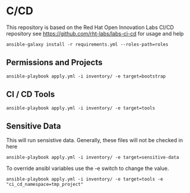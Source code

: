 # C/CD

This repository is based on the Red Hat Open Innovation Labs CI/CD repository see https://github.com/rht-labs/labs-ci-cd for usage and help

```
ansible-galaxy install -r requirements.yml --roles-path=roles
```

## Permissions and Projects

```
ansible-playbook apply.yml -i inventory/ -e target=bootstrap
```

## CI / CD Tools

```
ansible-playbook apply.yml -i inventory/ -e target=tools
```

## Sensitive Data

This will run sensistive data. Generally, these files will not be checked in here


```
ansible-playbook apply.yml -i inventory/ -e target=sensitive-data
```

To override ansibl variables use the -e switch to change the value.

```
ansible-playbook apply.yml -i inventory/ -e target=tools -e "ci_cd_namespace=tmp_project"
```
